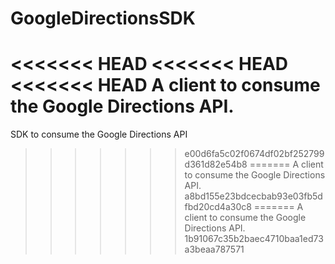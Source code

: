 # GoogleDirectionsSDK
<<<<<<< HEAD
<<<<<<< HEAD
<<<<<<< HEAD
A client to consume the Google Directions API.
=======
SDK to consume the Google Directions API
>>>>>>> e00d6fa5c02f0674df02bf252799d361d82e54b8
=======
A client to consume the Google Directions API.
>>>>>>> a8bd155e23bdcecbab93e03fb5dfbd20cd4a30c8
=======
A client to consume the Google Directions API.
>>>>>>> 1b91067c35b2baec4710baa1ed73a3beaa787571
